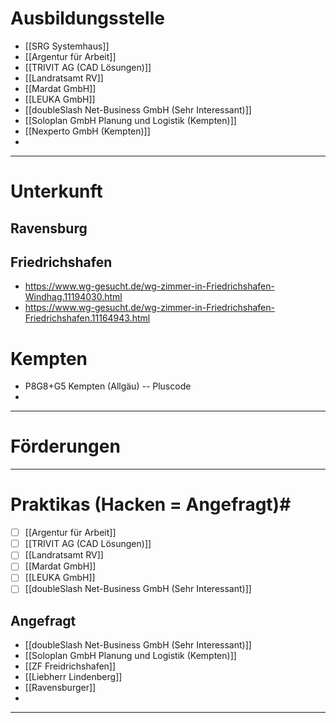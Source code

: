 
# Ausbildungsstelle #
- [[SRG Systemhaus]]
- [[Argentur für Arbeit]]
- [[TRIVIT AG (CAD Lösungen)]]
- [[Landratsamt RV]]
- [[Mardat GmbH]]
- [[LEUKA GmbH]]
- [[doubleSlash Net-Business GmbH (Sehr Interessant)]]
- [[Soloplan GmbH Planung und Logistik (Kempten)]]
- [[Nexperto GmbH (Kempten)]]
- 
---
# Unterkunft #
## Ravensburg  ##


## Friedrichshafen ##
- https://www.wg-gesucht.de/wg-zimmer-in-Friedrichshafen-Windhag.11194030.html
- https://www.wg-gesucht.de/wg-zimmer-in-Friedrichshafen-Friedrichshafen.11164943.html

# Kempten #
- P8G8+G5 Kempten (Allgäu) -- Pluscode
- 
---
# Förderungen #



---
# Praktikas (Hacken = Angefragt)#
- [ ] [[Argentur für Arbeit]]
- [ ] [[TRIVIT AG (CAD Lösungen)]]
- [ ] [[Landratsamt RV]]
- [ ] [[Mardat GmbH]]
- [ ] [[LEUKA GmbH]]
- [ ] [[doubleSlash Net-Business GmbH (Sehr Interessant)]]

## Angefragt ##
- [[doubleSlash Net-Business GmbH (Sehr Interessant)]]
- [[Soloplan GmbH Planung und Logistik (Kempten)]]
- [[ZF Freidrichshafen]]
- [[Liebherr Lindenberg]]
- [[Ravensburger]]
- 
---
